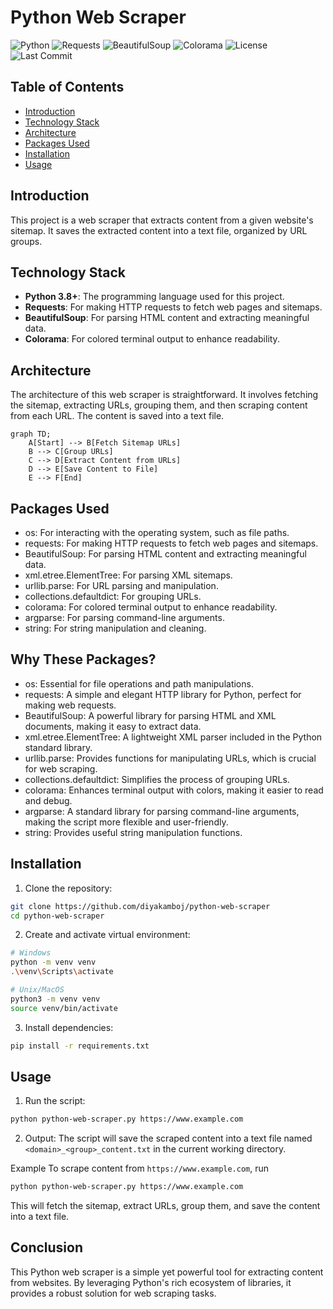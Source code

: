 # Python Web Scraper

![Python](https://img.shields.io/badge/Python-3.8%2B-blue)
![Requests](https://img.shields.io/badge/Requests-2.25.1-green)
![BeautifulSoup](https://img.shields.io/badge/BeautifulSoup-4.9.3-yellow)
![Colorama](https://img.shields.io/badge/Colorama-0.4.4-orange)
![License](https://img.shields.io/badge/License-MIT-green)
![Last Commit](https://img.shields.io/github/last-commit/diyakamboj/python-web-scraper)

## Table of Contents
- [Introduction](#introduction)
- [Technology Stack](#technology-stack)
- [Architecture](#architecture)
- [Packages Used](#packages-used)
- [Installation](#installation)
- [Usage](#usage)

## Introduction
This project is a web scraper that extracts content from a given website's sitemap. It saves the extracted content into a text file, organized by URL groups.

## Technology Stack
- **Python 3.8+**: The programming language used for this project.
- **Requests**: For making HTTP requests to fetch web pages and sitemaps.
- **BeautifulSoup**: For parsing HTML content and extracting meaningful data.
- **Colorama**: For colored terminal output to enhance readability.

## Architecture
The architecture of this web scraper is straightforward. It involves fetching the sitemap, extracting URLs, grouping them, and then scraping content from each URL. The content is saved into a text file.

```mermaid
graph TD;
    A[Start] --> B[Fetch Sitemap URLs]
    B --> C[Group URLs]
    C --> D[Extract Content from URLs]
    D --> E[Save Content to File]
    E --> F[End]
```

## Packages Used
- os: For interacting with the operating system, such as file paths.
- requests: For making HTTP requests to fetch web pages and sitemaps.
- BeautifulSoup: For parsing HTML content and extracting meaningful data.
- xml.etree.ElementTree: For parsing XML sitemaps.
- urllib.parse: For URL parsing and manipulation.
- collections.defaultdict: For grouping URLs.
- colorama: For colored terminal output to enhance readability.
- argparse: For parsing command-line arguments.
- string: For string manipulation and cleaning.

## Why These Packages?
- os: Essential for file operations and path manipulations.
- requests: A simple and elegant HTTP library for Python, perfect for making web requests.
- BeautifulSoup: A powerful library for parsing HTML and XML documents, making it easy to extract data.
- xml.etree.ElementTree: A lightweight XML parser included in the Python standard library.
- urllib.parse: Provides functions for manipulating URLs, which is crucial for web scraping.
- collections.defaultdict: Simplifies the process of grouping URLs.
- colorama: Enhances terminal output with colors, making it easier to read and debug.
- argparse: A standard library for parsing command-line arguments, making the script more flexible and user-friendly.
- string: Provides useful string manipulation functions.
  
## Installation

1. Clone the repository:
```bash
git clone https://github.com/diyakamboj/python-web-scraper
cd python-web-scraper
```

2. Create and activate virtual environment:
```bash
# Windows
python -m venv venv
.\venv\Scripts\activate

# Unix/MacOS
python3 -m venv venv
source venv/bin/activate
```

3. Install dependencies:
```bash
pip install -r requirements.txt
```

## Usage
1. Run the script:

```bash
python python-web-scraper.py https://www.example.com
```
2. Output: The script will save the scraped content into a text file named `<domain>_<group>_content.txt` in the current working directory.

Example
To scrape content from `https://www.example.com`, run

```bash
python python-web-scraper.py https://www.example.com
```

This will fetch the sitemap, extract URLs, group them, and save the content into a text file.

## Conclusion
This Python web scraper is a simple yet powerful tool for extracting content from websites. By leveraging Python's rich ecosystem of libraries, it provides a robust solution for web scraping tasks.

